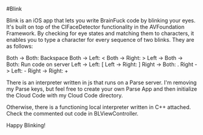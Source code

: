 #Blink

Blink is an iOS app that lets you write BrainFuck code by blinking your eyes. It's built on top of the CIFaceDetector functionality in the AVFoundation Framework. By checking for eye states and matching them to characters, it enables you to type a character for every sequence of two blinks. They are as follows:

Both -> Both: Backspace
Both -> Left: <
Both -> Right: >
Left -> Both -> Both: Run code on server
Left -> Left: [
Left -> Right: ]
Right -> Both: .
Right -> Left: -
Right -> Right: +

There is an interpreter written in js that runs on a Parse server. I'm removing my Parse keys, but feel free to create your own Parse App and then initialize the Cloud Code with my Cloud Code directory.

Otherwise, there is a functioning local interpreter written in C++ attached. Check the commented out code in BLViewController.

Happy Blinking!
